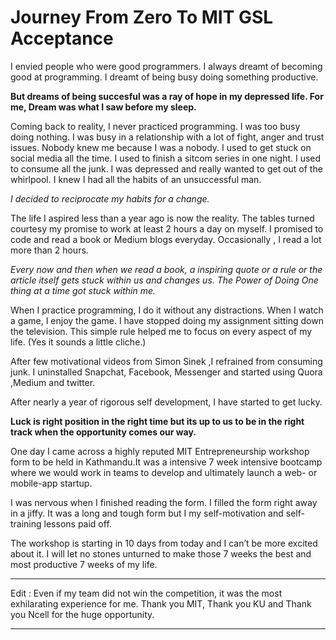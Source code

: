 # Journey From Zero To MIT GSL Acceptance

I envied people who were good programmers. I always dreamt of becoming good at programming. I dreamt of being busy doing something productive.

**But dreams of being succesful was a ray of hope in my depressed life. For me, Dream was what I saw before my sleep.**

Coming back to reality, I never practiced programming. I was too busy doing nothing. I was busy in a relationship with a lot of fight, anger and trust issues. Nobody knew me because I was a nobody. I used to get stuck on social media all the time. I used to finish a sitcom series in one night. I used to consume all the junk. I was depressed and really wanted to get out of the whirlpool. I knew I had all the habits of an unsuccessful man.

*I decided to reciprocate my habits for a change.*

The life I aspired less than a year ago is now the reality. The tables turned courtesy my promise to work at least 2 hours a day on myself. I promised to code and read a book or Medium blogs everyday. Occasionally , I read a lot more than 2 hours.

*Every now and then when we read a book, a inspiring quote or a rule or the article itself gets stuck within us and changes us. The Power of Doing One thing at a time got stuck within me.*

When I practice programming, I do it without any distractions. When I watch a game, I enjoy the game. I have stopped doing my assignment sitting down the television. This simple rule helped me to focus on every aspect of my life. (Yes it sounds a little cliche.)

After few motivational videos from Simon Sinek ,I refrained from consuming junk.  I uninstalled Snapchat, Facebook, Messenger and started using Quora ,Medium and twitter.

After nearly a year of rigorous self development, I have started to get lucky.

**Luck is right position in the right time but its up to us to be in the right track when the opportunity comes our way.**

One day I came across a highly reputed MIT Entrepreneurship workshop form to be held in Kathmandu.It was a intensive 7 week intensive bootcamp where we would work in teams to develop and ultimately launch a web- or mobile-app startup.

I was nervous when I finished reading the form. I filled the form right away in a jiffy. It was a long and tough form but I my self-motivation and self-training lessons paid off.

The workshop is starting in 10 days from today and I can’t be more excited about it. I will let no stones unturned to make those 7 weeks the best and most productive 7 weeks of my life.

***
Edit : Even if my team did not win the competition, it was the most exhilarating experience for me. Thank you MIT, Thank you KU and Thank you Ncell for the huge opportunity.
***
